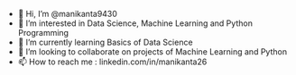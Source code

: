 - 👋 Hi, I’m @manikanta9430
- 👀 I’m interested in Data Science, Machine Learning and Python Programming
- 🌱 I’m currently learning Basics of Data Science
- 💞️ I’m looking to collaborate on projects of Machine Learning and Python
- 📫 How to reach me : linkedin.com/in/manikanta26

<!---
manikanta9430/manikanta9430 is a ✨ special ✨ repository because its `README.md` (this file) appears on your GitHub profile.
You can click the Preview link to take a look at your changes.
--->
